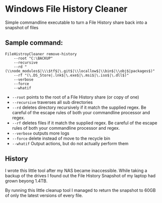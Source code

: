 # Windows File History Cleaner

Simple commandline executable to turn a File History share back into a snapshot of files

## Sample command:

```
FileHistroyCleaner remove-history 
    --root "C:\BACKUP" 
    --recursive 
    --rd "(\\node_modules$|\\\$tf$|\.git$|\\locallow$|\\bin$|\\obj$|packages$)" 
    --rf "(\.DS_Store|.lnk$|\.exe$|\.msi$|\.iso$|\.dll$)"  
    --verbose 
    --force
    --whatif
```

 * `--root` points to the root of a File History share (or copy of one)
 * `--recursive` traverses all sub directories
 * `--rd` deletes directory recursively if it match the supplied regex. Be careful of the escape rules of both your commandline processor and regex.
 * `--rf` deletes files if it match the supplied regex. Be careful of the escape rules of both your commandline processor and regex.
 * `--verbose` outputs more logs
 * `--force` delete instead of move to the recycle bin
 * `--whatif` Output actions, but do not actually perform them
 
 ## History
 
 I wrote this little tool after my NAS became inaccessible. While taking a backup of the drives I found out the File History Snapshot of my laptop had grown beyong 1.4TB. 
 
 By running this little cleanup tool I managed to return the snapshot to 60GB of only the latest versions of every file.
